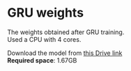 # GRU weights

The weights obtained after GRU training.  
Used a CPU with 4 cores.

Download the model from [this Drive link](https://drive.google.com/drive/folders/1o_exDi-gA0X1kSBTl9qUPpEGWZBX-MFy)  
**Required space**: 1.67GB
